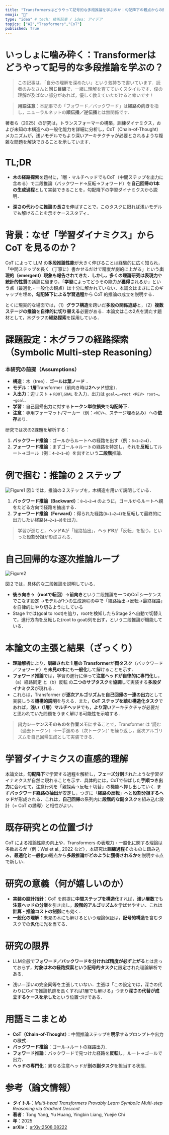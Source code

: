 ```yaml
---
title: "Transformersはどうやって記号的な多段推論を学ぶのか：勾配降下の観点からの解説"
emoji: "📌"
type: "idea" # tech: 技術記事 / idea: アイデア
topics: ["AI","Trasformers","CoT"]
published: True
---
```




# いっしょに噛み砕く：Transformerはどうやって**記号的な多段推論**を学ぶの？

> この記事は，「自分の理解を深めたい」という気持ちで書いています．読者のみなさんと**同じ目線**で，一緒に理解を育てていくスタイルです．僕の理解が及ばない部分があれば，優しく教えていただけると幸いです！

> **用語注意**：本記事での「フォワード／バックワード」は**経路の向き**を指し，ニューラルネットの**順伝播／逆伝播**とは無関係です．

著者ら（2025）の研究は，トランスフォーマーの構築，訓練ダイナミクス，および未知の木構造への一般化能力を詳細に分析し，CoT（Chain-of-Thought）メカニズムが，浅いモデルでもより深いアーキテクチャが必要とされるような複雑な問題を解決できることを示しています．



# TL;DR

* **木の経路探索**を題材に，1層・マルチヘッドでもCoT（中間ステップを出力に含める）で二段推論（バックワード→反転→フォワード）を**自己回帰の1本の生成過程**として実装できることを，勾配降下の学習ダイナミクスから説明．

* **深さの代わりに推論の長さ**を伸ばすことで，このタスクに限れば浅いモデルでも解けることを示すケーススタディ．



# 背景：なぜ「学習ダイナミクス」から CoT を見るのか？

CoT によって LLM の**多段推論性能**が大きく伸びることは経験的に広く知られ，「中間ステップを長く（丁寧に）書かせるだけで精度が劇的に上がる」という**出現的（emergent）**現象も報告されてきた．しかし，多くの理論研究は**表現力**や**統計的性質**の議論に留まり，「**学習**によってどうその能力が**獲得**されるか」という点（最適化・一般化の観点）は十分に解かれていない．本論文はまさにこのギャップを埋め，**勾配降下による学習過程**から CoT 的推論の成立を説明する． &#x20;

とくに現実的な場面では，（1）**グラフ構造**を跨いだ**多段の関係追跡**と，（2）**複数ステージの推論**を**自律的に切り替える**必要がある．本論文はこの2点を満たす題材として，木グラフの**経路探索**を採用している．&#x20;



# 課題設定：木グラフの経路探索（Symbolic Multi-step Reasoning）

### 本研究の前提（Assumptions）
- **構造**：木（tree）．**ゴールは葉ノード** ．
- **モデル**：**1層**Transformer（前向き時は**2ヘッド**想定）．
- **入出力**：辺リスト + `ROOT`,`GOAL` を入力．出力は `goal→…→root <REV> root→…→goal`．
- **学習**：自己回帰出力に対する**トークン単位損失**で**勾配降下**．
- **注意**：専用フォーマット/マーカー（例：`<REV>`、ステージ埋め込み）への**依存**あり．


研究では次の2課題を解析する：

1. **バックワード推論**：ゴールからルートへの経路を出す（例：`8→1→2→4`）．
2. **フォーワード推論**：まずゴール→ルートの経路を特定し，それを**反転**してルート→ゴール（例：`4→2→1→8`）を出すという**二段階**推論． &#x20;



# 例で掴む：推論の 2 ステップ

![Figure1](/images/figure1.png "An illustration of the path-finding reasoning task in a tree")
図１では，推論の２ステップを，木構造を用いて説明している．
1. **バックワード推論（Backward）**：`8→1→2→4` のように，ゴールからルートへ親をたどる方向で経路を抽出する．
2. **フォーワード推論（Forward）**：得られた経路(`8→1→2→4`)を反転して最終的に出力したい経路(`4→2→1→8`)を出力．
>学習が進むと，**ヘッドA**が「経路抽出」，**ヘッドB**が「反転」を担う，といった**役割分担**が形成される． &#x20;



# 自己回帰的な逐次推論ループ

![Figure2](/images/figure2.png "The multi-step reasoning process of the constructed transformers")

図２では，具体的な二段推論を説明している．
* **後ろ向き→（rootで転回）→前向き**という二段推論を一つのCoTシーケンスでこなす設定
→モデルが1つの生成過程の中で「経路抽出→反転→最終経路」を自律的にやり切るようにしている
* Stage 1では(goal to root)を辿り，rootを検知したらStage 2へ自動で切替えて，進行方向を反転した(root to goal)列を出す，という二段推論が機能している．



# 本論文の主張と結果（ざっくり）

* **理論解析**により，**訓練された 1 層の Transformer**が**両タスク**（バックワード／フォワード）を**未見の木**にも**一般化**して解けることを示す．&#x20;
* **フォワード推論**では，学習の進行に伴って**注意ヘッドが自律的に専門化**し，（a）経路同定 と（b）反転 の**二つのサブタスク**を**協調**して実装する**多段ダイナミクス**が現れる．&#x20;
* これらは，Transformer が**逐次アルゴリズム**を**自己回帰の一連の出力**として実装しうる**機構的説明**を与える．また，**CoT ステップを踏む構造化タスク**であれば，**浅い（1層）マルチヘッド**でも，**より深い**アーキテクチャが必要だと思われていた問題をうまく解ける可能性を示唆する．&#x20;
>**出力シーケンスそのものを作業メモにする**ことで，Transformer は ‘読む（過去トークン）→一手進める（次トークン）’ を繰り返し，逐次アルゴリズムを自己回帰生成として実装できる．



# 学習ダイナミクスの直感的理解

本論文は，**勾配降下**で学習する過程を解析し，**フェーズ分割**されたような学習ダイナミクスが自然に現れることを示す．具体的には，CoTで伸ばした**手順つき出力**に合わせて，注意行列を「親探索→反転＋切替」の機能へ押し出していく.
まず**バックワード経路の抽出**が安定し，つぎに「**経路の反転**」へと**役割分担するヘッド**が形成される．これは，**自己回帰**の系列内に**段階的な副タスク**を組み込む設計（= CoT の誘導）と相性がよい．&#x20;



# 既存研究との位置づけ

CoT による推論性能の向上や，Transformers の表現力・一般化に関する理論は多数あるが（例：Wei et al., 2022 など），本研究は**訓練過程**そのものに踏み込み，**最適化と一般化**の観点から**多段推論**が**どのように獲得されるか**を説明する点で新しい． &#x20;



# 研究の意義（何が嬉しいのか）

* **実装の設計指針**：CoT を前提に**中間ステップを構造化**すれば，**浅い層数**でも**注意ヘッドの分業**を引き出し，**段階的アルゴリズム**を学ばせやすい．これは**計算・推論コストの制御**にも効く．&#x20;
* **一般化の理解**：未見の木にも解けるという理論保証は，**記号的構造**を含むタスクでの**汎化**に光を当てる．&#x20;



# 研究の限界

* LLM全般で**フォワード／バックワードを分ければ精度が必ず上がる**とは言っておらず，**対象は木の経路探索という記号的タスク**に限定された理論解析である．

* 浅い＝深いの完全同等を主張していない．主張は「この設定では，深さの代わりにCoTで推論軌跡を長くすれば1層でも解ける」つまり**深さの代替が成立するケースを示した**という位置づけである．


# 用語ミニまとめ

* **CoT（Chain-of-Thought）**：中間推論ステップを**明示**するプロンプトや出力の様式．
* **バックワード推論**：ゴール→ルートの経路出力．
* **フォワード推論**：バックワードで見つけた経路を**反転**し，ルート→ゴールで出力．
* **ヘッドの専門化**：異なる注意ヘッドが**別の副タスク**を担当する状態．



# 参考（論文情報）

- **タイトル**：*Multi-head Transformers Provably Learn Symbolic Multi-step Reasoning via Gradient Descent*
- **著者**：Tong Yang, Yu Huang, Yingbin Liang, Yuejie Chi
- **年**：2025
- **arXiv**： [arXiv:2508.08222](https://arxiv.org/abs/2508.08222)





